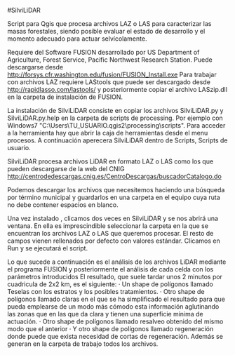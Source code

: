 #SilviLiDAR

Script para Qgis que procesa archivos LAZ o LAS para caracterizar las masas forestales, siendo posible evaluar el estado de desarrollo y el momento adecuado para actuar selvícolamente.

Requiere del Software FUSION desarrollado por US Department of Agriculture, Forest Service, Pacific Northwest Research Station. Puede descargarse desde http://forsys.cfr.washington.edu/fusion/FUSION_Install.exe
Para trabajar con archivos LAZ requiere LAStools que puede ser descargado desde http://rapidlasso.com/lastools/ y posteriormente copiar el archivo LASzip.dll en la carpeta de instalación de FUSION.

La instalación de SilviLiDAR consiste en copiar los archivos SilviLiDAR.py y SilviLiDAR.py.help en la carpeta de scripts de processing. Por ejemplo con Windows7 "C:\Users\TU_USUARIO\.qgis2\processing\scripts".
Para acceder a la herramienta hay que abrir la caja de herramientas desde el menu procesos. A continuación aperecera SilviLiDAR dentro de Scripts, Scripts de usuario.

SilviLiDAR procesa archivos LiDAR en formato LAZ o LAS como los que pueden descargarse de la web del CNIG
http://centrodedescargas.cnig.es/CentroDescargas/buscadorCatalogo.do

Podemos descargar los archivos que necesitemos haciendo una búsqueda por término municipal y guardarlos en una carpeta en el equipo cuya ruta no debe contener espacios en blanco.

Una vez instalado , clicamos dos veces en SilviLiDAR y se nos abrirá una ventana. En ella es imprescindible seleccionar la carpeta en la que se encuentran los archivos LAZ o LAS que queremos procesar.
El resto de campos vienen rellenados por defecto con valores estándar.
Clicamos en Run y se ejecutará el script.

Lo que sucede a continuación es el análisis de los archivos LiDAR mediante el programa FUSION y posteriormente el análisis de cada celda con los parámetros introducidos 
El resultado, que suele tardar unos 2 minutos por cuadricula de 2x2 km, es el siguiente:
· Un shape de polígonos llamado Teselas con los estratos y los posibles tratamientos.
· Otro shape de polígonos llamado claras en el que se ha simplificado el resultado para que pueda emplearse de un modo más cómodo esta información aglutinando las zonas que en las que da clara y tienen una superficie mínima de actuación.
· Otro shape de polígonos llamado resalveo obtenido del mismo modo que el anterior
· Y otro shape de polígonos llamado regeneración donde puede que exista necesidad de cortas de regeneración.
Además se generan en la carpeta de trabajo todos los archivos.
